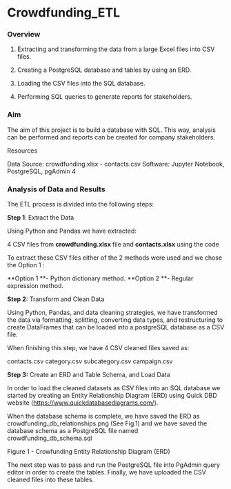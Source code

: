 # Crowdfunding_ETL

### Overview

1) Extracting and transforming the data from a large Excel files into CSV files.

2) Creating a PostgreSQL database and tables by using an ERD.

3) Loading the CSV files into the SQL database.

4) Performing SQL queries to generate reports for stakeholders.

### Aim

The aim of this project is to build a database with SQL. This way, analysis can be performed and reports can be created for company stakeholders.

Resources

Data Source: crowdfunding.xlsx - contacts.csv
Software: Jupyter Notebook, PostgreSQL, pgAdmin 4


### Analysis of Data and Results

The ETL process is divided into the following steps:

**Step 1**: Extract the Data

Using Python and Pandas we have extracted:

4 CSV files from **crowdfunding.xlsx** file and **contacts.xlsx** using the code 

To extract these CSV files either of the 2 methods were used and we chose the Option 1 : 

**Option 1 **- Python dictionary method.
**Option 2 **- Regular expression method.

**Step 2:** Transform and Clean Data

Using Python, Pandas, and data cleaning strategies, we have transformed the data via formatting, splitting, converting data types, and restructuring to create DataFrames that can be loaded into a postgreSQL database as a CSV file.

When finishing this step, we have 4 CSV cleaned files saved as:

contacts.csv
category.csv
subcategory.csv
campaign.csv


**Step 3:** Create an ERD and Table Schema, and Load Data


In order to load the cleaned datasets as CSV files into an SQL database we started by creating an Entity Relationship Diagram (ERD) using Quick DBD website (https://www.quickdatabasediagrams.com/).

When the database schema is complete, we have saved the ERD as crowdfunding_db_relationships.png (See Fig.1) and we have saved the database schema as a PostgreSQL file named crowdfunding_db_schema.sql 


Figure 1 - Crowfunding Entity Relationship Diagram (ERD)

The next step was to pass and run the PostgreSQL file into PgAdmin query editor in order to create the tables. Finally, we have uploaded the CSV cleaned files into these tables.
